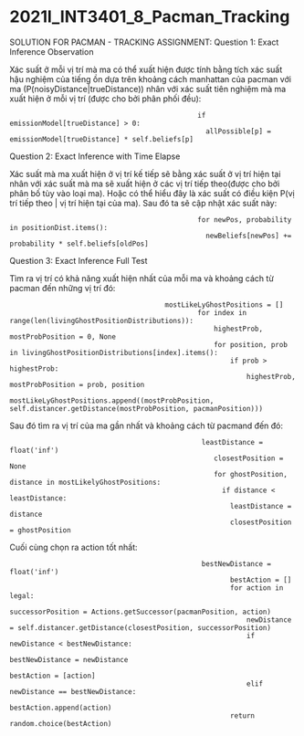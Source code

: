 # 2021l_INT3401_8_Pacman_Tracking
SOLUTION FOR PACMAN - TRACKING ASSIGNMENT:
Question 1: Exact Inference Observation

Xác suất ở mỗi vị trí mà ma có thể xuất hiện được tính bằng tích xác suất hậu nghiệm của tiếng ồn dựa trên khoảng cách manhattan của pacman với ma (P(noisyDistance|trueDistance)) nhân với xác suất tiên nghiệm mà ma xuất hiện ở mỗi vị trí (được cho bởi phân phối đều):

                                                  if emissionModel[trueDistance] > 0:
                                                    allPossible[p] = emissionModel[trueDistance] * self.beliefs[p]
                                                  
Question 2: Exact Inference with Time Elapse

Xác suất mà ma xuất hiện ở vị trí kế tiếp sẽ bằng xác suất ở vị trí hiện tại nhân với xác suất mà ma sẽ xuất hiện ở các vị trí tiếp theo(được cho bởi phân bố tùy vào loại ma). Hoặc có thể hiểu đây là xác suất có điều kiện P(vị trí tiếp theo | vị trí hiện tại của ma). Sau đó ta sẽ cập nhật xác suất này:

                                                  for newPos, probability in positionDist.items():
                                                    newBeliefs[newPos] += probability * self.beliefs[oldPos]
                                                                                                        
Question 3: Exact Inference Full Test

Tìm ra vị trí có khả năng xuất hiện nhất của mỗi ma và khoảng cách từ pacman đến những vị trí đó:

                                          mostLikeLyGhostPositions = []
                                                  for index in range(len(livingGhostPositionDistributions)):
                                                      highestProb, mostProbPosition = 0, None
                                                      for position, prob in livingGhostPositionDistributions[index].items():
                                                          if prob > highestProb:
                                                              highestProb, mostProbPosition = prob, position
                                                      mostLikeLyGhostPositions.append((mostProbPosition, self.distancer.getDistance(mostProbPosition, pacmanPosition)))
                                                      
 Sau đó tìm ra vị trí của ma gần nhất và khoảng cách từ pacmand đến đó:
 
                                                   leastDistance = float('inf')
                                                      closestPosition = None
                                                      for ghostPosition, distance in mostLikelyGhostPositions:
                                                        if distance < leastDistance:
                                                          leastDistance = distance
                                                          closestPosition = ghostPosition
                                                          
 Cuối cùng chọn ra action tốt nhất:
 
                                                   bestNewDistance = float('inf')
                                                          bestAction = []
                                                          for action in legal:
                                                              successorPosition = Actions.getSuccessor(pacmanPosition, action)
                                                              newDistance = self.distancer.getDistance(closestPosition, successorPosition)
                                                              if newDistance < bestNewDistance:
                                                                  bestNewDistance = newDistance
                                                                  bestAction = [action]
                                                              elif newDistance == bestNewDistance:
                                                                  bestAction.append(action)
                                                          return random.choice(bestAction)
                                                  
